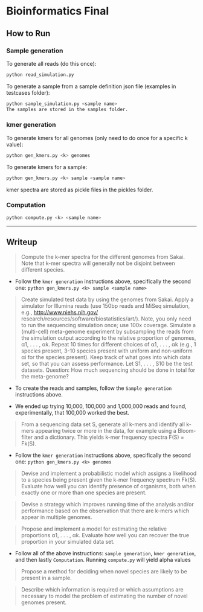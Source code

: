 # Bioinformatics Final

## How to Run

### Sample generation

To generate all reads (do this once):
```bash
python read_simulation.py
```

To generate a sample from a sample definition json file (examples in testcases folder):
```bash
python sample_simulation.py <sample name>
The samples are stored in the samples folder.
```

### kmer generation

To generate kmers for all genomes (only need to do once for a specific k value):
```bash
python gen_kmers.py <k> genomes
```

To generate kmers for a sample:
```bash
python gen_kmers.py <k> sample <sample name>
```

kmer spectra are stored as pickle files in the pickles folder.

### Computation
```bash
python compute.py <k> <sample name>
```
***

## Writeup

> Compute the k-mer spectra for the different genomes from Sakai. Note that k-mer spectra will
> generally not be disjoint between different species.

- Follow the `kmer generation` instructions above, specifically the second one: `python gen_kmers.py <k> sample <sample name>`

> Create simulated test data by using the genomes from Sakai. Apply a simulator for Illumina
> reads (use 150bp reads and MiSeq simulation, e.g., http://www.niehs.nih.gov/
> research/resources/software/biostatistics/art/). Note, you only need to
> run the sequencing simulation once; use 100x coverage.
> Simulate a (multi-cell) meta-genome experiment by subsampling the reads from the simulation
> output according to the relative proportion of genomes, α1, . . . , αk. Repeat 10 times for
> different choices of α1, . . . , αk (e.g., 1 species present, 3-10 species present with uniform and
> non-uniform αi for the species present). Keep track of what goes into which data set, so that
> you can assess performance. Let S1, . . . , S10 be the test datasets.
> Question: How much sequencing should be done in total for the meta-genome?

- To create the reads and samples, follow the `Sample generation` instructions above.

- We ended up trying 10,000, 100,000 and 1,000,000 reads and found, experimentally, that 100,000 worked the best. 

> From a sequencing data set S, generate all k-mers and identify all k-mers appearing twice or
> more in the data, for example using a Bloom-filter and a dictionary. This yields k-mer frequency
> spectra F(S) = Fk(S).

- Follow the `kmer generation` instructions above, specifically the second one: `python gen_kmers.py <k> genomes`

> Devise and implement a probabilistic model which assigns a likelihood to a species being
> present given the k-mer frequency spectrum Fk(S). Evaluate how well you can identify presence
> of organisms, both when exactly one or more than one species are present.

> Devise a strategy which improves running time of the analysis and/or performance based on the
> observation that there are k-mers which appear in multiple genomes.

> Propose and implement a model for estimating the relative proportions α1, . . . , αk. Evaluate
> how well you can recover the true proportion in your simulated data set.

- Follow all of the above instructions: `sample generation`, `kmer generation`, and then lastly `Computation`. Running `compute.py` will yield alpha values

> Propose a method for deciding when novel species are likely to be present in a sample.

> Describe which information is required or which assumptions are necessary to model the problem
> of estimating the number of novel genomes present.
